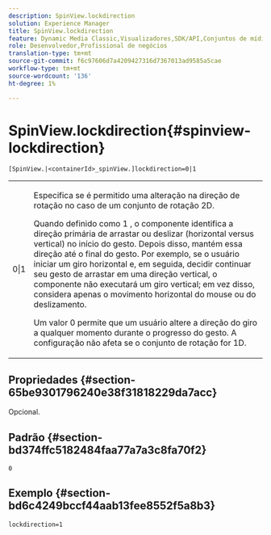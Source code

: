 ```yaml
---
description: SpinView.lockdirection
solution: Experience Manager
title: SpinView.lockdirection
feature: Dynamic Media Classic,Visualizadores,SDK/API,Conjuntos de mídias mistas
role: Desenvolvedor,Profissional de negócios
translation-type: tm+mt
source-git-commit: f6c97606d7a4209427316d7367013ad9585a5cae
workflow-type: tm+mt
source-wordcount: '136'
ht-degree: 1%

---
```



# SpinView.lockdirection{#spinview-lockdirection}

`[SpinView.|<containerId>_spinView.]lockdirection=0|1`

<table id="table_18D47E7C6A2D4D68B94225CB621D5F7C"> 
 <tbody> 
  <tr> 
   <td colname="col1"> <p> <span class="codeph"> 0|1  </span> </p> </td> 
   <td colname="col2"> <p> Especifica se é permitido uma alteração na direção de rotação no caso de um conjunto de rotação 2D. </p> <p>Quando definido como <span class="codeph"> 1 </span>, o componente identifica a direção primária de arrastar ou deslizar (horizontal versus vertical) no início do gesto. Depois disso, mantém essa direção até o final do gesto. Por exemplo, se o usuário iniciar um giro horizontal e, em seguida, decidir continuar seu gesto de arrastar em uma direção vertical, o componente não executará um giro vertical; em vez disso, considera apenas o movimento horizontal do mouse ou do deslizamento. </p> <p>Um valor <span class="codeph"> 0 </span> permite que um usuário altere a direção do giro a qualquer momento durante o progresso do gesto. A configuração não afeta se o conjunto de rotação for 1D. </p> </td> 
  </tr> 
 </tbody> 
</table>

## Propriedades {#section-65be9301796240e38f31818229da7acc}

Opcional.

## Padrão {#section-bd374ffc5182484faa77a7a3c8fa70f2}

`0`

## Exemplo {#section-bd6c4249bccf44aab13fee8552f5a8b3}

`lockdirection=1`
